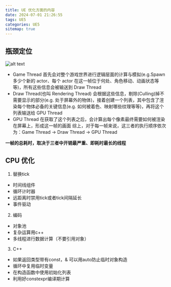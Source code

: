 ```yaml
---
title: UE 优化方面的内容
date: 2024-07-01 21:26:55
tags: UE5
categories: UE5
sitemap: true
---
```

## 瓶颈定位 
![alt text](image.png)
 - Game Thread 首先会对整个游戏世界进行逻辑层面的计算与模拟(e.g.Spawn 多少个新的 actor、每个 actor 在这一帧位于何处、角色移动、动画状态等等)，所有这些信息会被输送到 Draw Thread
 - Draw Thread(也叫 Rendering Thread) 会根据这些信息，剔除(Culling)掉不需要显示的部分(e.g. 处于屏幕外的物体)，接着创建一个列表，其中包含了渲染每个物体必备的关键信息(e.g. 如何被着色、映射哪些纹理等等)，再将这个列表输送给 GPU Thread
 - GPU Thread 在获取了这个列表之后，会计算出每个像素最终需要如何被渲染在屏幕上，形成这一帧的画面
综上，对于每一帧来说，这三者的执行顺序依次为：Game Thread → Draw Thread → GPU Thread


**一帧的总耗时，取决于三者中开销最严重、即耗时最长的线程**

 ## CPU 优化

 1. 替换tick
  - 时间线组件
  - 循环计时器
  - 远距离时禁用tick或者tick间隔延长
  - 事件驱动

 2. 编码
 - 对象池
 - 复杂运算用c++
 - 多线程进行数据计算（不要引用对象）

 3. C++
 - 如果返回类型带有const，& 可以用auto防止临时对象构造
 - 循环中复用临时变量
 - 在构造函数中使用初始化列表
 - 利用好constexpr编译期计算